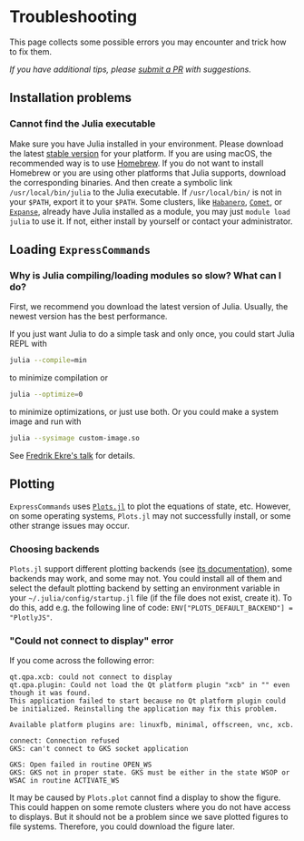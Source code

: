 # Troubleshooting

This page collects some possible errors you may encounter and trick how to fix them.

_If you have additional tips, please [submit a PR](https://github.com/MineralsCloud/ExpressCommands.jl/compare) with suggestions._

## Installation problems

### Cannot find the Julia executable

Make sure you have Julia installed in your environment. Please download the latest
[stable version](https://julialang.org/downloads/#current_stable_release) for your platform.
If you are using macOS, the recommended way is to use [Homebrew](https://brew.sh).
If you do not want to install Homebrew or you are using other platforms that Julia supports,
download the corresponding binaries. And then create a symbolic link `/usr/local/bin/julia`
to the Julia executable. If `/usr/local/bin/` is not in your `$PATH`, export it to your `$PATH`.
Some clusters, like
[`Habanero`](https://confluence.columbia.edu/confluence/display/rcs/Habanero+HPC+Cluster+User+Documentation),
[`Comet`](https://www.sdsc.edu/support/user_guides/comet.html),
or [`Expanse`](https://www.sdsc.edu/services/hpc/expanse/index.html),
already have Julia installed as a module, you may
just `module load julia` to use it. If not, either install by yourself or contact your
administrator.

## Loading `ExpressCommands`

### Why is Julia compiling/loading modules so slow? What can I do?

First, we recommend you download the latest version of Julia. Usually, the newest version
has the best performance.

If you just want Julia to do a simple task and only once, you could start Julia REPL with

```bash
julia --compile=min
```

to minimize compilation or

```bash
julia --optimize=0
```

to minimize optimizations, or just use both. Or you could make a system image
and run with

```bash
julia --sysimage custom-image.so
```

See [Fredrik Ekre's talk](https://youtu.be/IuwxE3m0_QQ?t=313) for details.

## Plotting

`ExpressCommands` uses [`Plots.jl`](https://github.com/JuliaPlots/Plots.jl) to plot the
equations of state, etc. However, on some operating systems, `Plots.jl` may not successfully
install, or some other strange issues may occur.

### Choosing backends

`Plots.jl` support different plotting backends
(see [its documentation](https://docs.juliaplots.org/stable/install/)),
some backends may work, and some may not. You could install all of them and select
the default plotting backend by
setting an environment variable in your `~/.julia/config/startup.jl` file (if the file does
not exist, create it). To do this, add e.g. the following line of code:
`ENV["PLOTS_DEFAULT_BACKEND"] = "PlotlyJS"`.

### "Could not connect to display" error

If you come across the following error:

```
qt.qpa.xcb: could not connect to display
qt.qpa.plugin: Could not load the Qt platform plugin "xcb" in "" even though it was found.
This application failed to start because no Qt platform plugin could be initialized. Reinstalling the application may fix this problem.

Available platform plugins are: linuxfb, minimal, offscreen, vnc, xcb.

connect: Connection refused
GKS: can't connect to GKS socket application

GKS: Open failed in routine OPEN_WS
GKS: GKS not in proper state. GKS must be either in the state WSOP or WSAC in routine ACTIVATE_WS
```

It may be caused by `Plots.plot` cannot find a display to show the figure. This could happen
on some remote clusters where you do not have access to displays.
But it should not be a problem since we save plotted figures to file systems.
Therefore, you could download the figure later.
